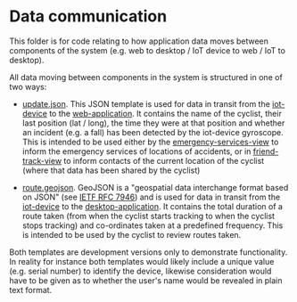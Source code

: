 # Data communication

This folder is for code relating to how  application data moves between components of the system (e.g. web to desktop / IoT device to web / IoT to desktop).

All data moving between components in the system is structured in one of two ways:

- [update.json](update.json).  This JSON template is used for data in transit from the [iot-device](https://github.com/HumphreyCurtis/GuardianCycle/tree/master/iot-device) to the [web-application](https://github.com/HumphreyCurtis/GuardianCycle/tree/master/web-application).  It contains the name of the cyclist, their last position (lat / long), the time they were at that position and whether an incident (e.g. a fall) has been detected by the iot-device gyroscope.  This is intended to be used either by the [emergency-services-view](https://github.com/HumphreyCurtis/GuardianCycle/tree/master/web-application/emergency-services-view) to inform the emergency services of locations of accidents, or in [friend-track-view](https://github.com/HumphreyCurtis/GuardianCycle/tree/master/web-application/friend-track-view) to inform contacts of the current location of the cyclist (where that data has been shared by the cyclist)

- [route.geojson](route.geojson).  GeoJSON is a "geospatial data interchange format based on JSON" (see [IETF RFC 7946](https://tools.ietf.org/html/rfc7946)) and is used for data in transit from the [iot-device](https://github.com/HumphreyCurtis/GuardianCycle/tree/master/iot-device) to the [desktop-application](https://github.com/HumphreyCurtis/GuardianCycle/tree/master/desktop-application).  It contains the total duration of a route taken (from when the cyclist starts tracking to when the cyclist stops tracking) and co-ordinates taken at a predefined frequency.  This is intended to be used by the cyclist to review routes taken.

Both templates are development versions only to demonstrate functionality.  In reality for instance both templates would likely include a unique value (e.g. serial number) to identify the device, likewise consideration would have to be given as to whether the user's name would be revealed in plain text format.
